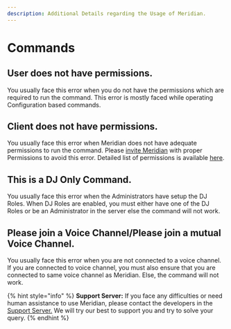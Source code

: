 ```yaml
---
description: Additional Details regarding the Usage of Meridian.
---
```


# Commands

## User does not have permissions.

You usually face this error when you do not have the permissions which are required to run the command. This error is mostly faced while operating Configuration based commands.

## Client does not have permissions.

You usually face this error when Meridian does not have adequate permissions to run the command. Please [invite Meridian](https://discord.com/oauth2/authorize?client\_id=933686221727731794\&permissions=274881342737\&scope=bot%20applications.commands) with proper Permissions to avoid this error. Detailed list of permissions is available [here](permissions.md).

## This is a DJ Only Command.

You usually face this error when the Administrators have setup the DJ Roles. When DJ Roles are enabled, you must either have one of the DJ Roles or be an Administrator in the server else the command will not work.

## Please join a Voice Channel/Please join a mutual Voice Channel.

You usually face this error when you are not connected to a voice channel. If you are connected to voice channel, you must also ensure that you are connected to same voice channel as Meridian. Else, the command will not work.&#x20;

{% hint style="info" %}
**Support Server:** If you face any difficulties or need human assistance to use Meridian, please contact the developers in the [Support Server.](https://discord.gg/xe7GTYh9PR) We will try our best to support you and try to solve your query.
{% endhint %}
